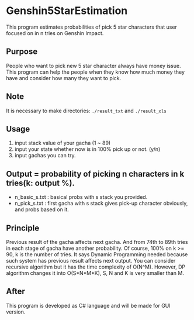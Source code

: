 # Genshin5StarEstimation
This program estimates probabilities of pick 5 star characters that user focused on in n tries on Genshin Impact.

## Purpose
People who want to pick new 5 star character always have money issue. This program can help the people when they know how much money they have and consider how many they want to pick.

## Note
It is necessary to make directories: `./result_txt` and `./result_xls`

## Usage
1. input stack value of your gacha (1 ~ 89)
2. input your state whether now is in 100% pick up or not. (y/n)
3. input gachas you can try.

## Output = probability of picking n characters in k tries(k: output %).
- n_basic_s.txt : basical probs with s stack you provided.
- n_pick_s.txt : first gacha with s stack gives pick-up character obviously, and probs based on it.

## Principle
Previous result of the gacha affects next gacha. And from 74th to 89th tries in each stage of gacha have another probability. Of course, 100% on k >= 90, k is the number of tries. It says Dynamic Programming needed because such system has previous result affects next output. You can consider recursive algorithm but it has the time complexity of O(N^M). However, DP algorithm changes it into O(S\*N\*M\*K), S, N and K is very smaller than M.

## After
This program is developed as C# language and will be made for GUI version.
